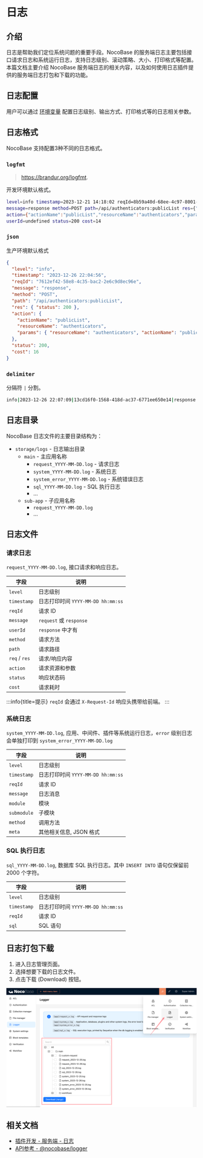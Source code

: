 # 日志

## 介绍

日志是帮助我们定位系统问题的重要手段。NocoBase 的服务端日志主要包括接口请求日志和系统运行日志，支持日志级别、滚动策略、大小、打印格式等配置。本篇文档主要介绍 NocoBase 服务端日志的相关内容，以及如何使用日志插件提供的服务端日志打包和下载的功能。

## 日志配置

用户可以通过 [环境变量](../../welcome/getting-started/env.md#logger_transport) 配置日志级别、输出方式、打印格式等的日志相关参数。

## 日志格式

NocoBase 支持配置3种不同的日志格式。

### `logfmt`

> https://brandur.org/logfmt.

开发环境默认格式。

```bash
level=info timestamp=2023-12-21 14:18:02 reqId=8b59a40d-68ee-4c97-8001-71a47a92805a
message=response method=POST path=/api/authenticators:publicList res={"status":200}
action={"actionName":"publicList","resourceName":"authenticators","params":{"resourceName":"authenticators","actionName":"publicList"}}
userId=undefined status=200 cost=14
```

### `json`

生产环境默认格式

```json
{
  "level": "info",
  "timestamp": "2023-12-26 22:04:56",
  "reqId": "7612ef42-58e8-4c35-bac2-2e6c9d8ec96e",
  "message": "response",
  "method": "POST",
  "path": "/api/authenticators:publicList",
  "res": { "status": 200 },
  "action": {
    "actionName": "publicList",
    "resourceName": "authenticators",
    "params": { "resourceName": "authenticators", "actionName": "publicList" }
  },
  "status": 200,
  "cost": 16
}
```

### `delimiter`

分隔符 `|` 分割。

```bash
info|2023-12-26 22:07:09|13cd16f0-1568-418d-ac37-6771ee650e14|response|POST|/api/authenticators:publicList|{"status":200}|{"actionName":"publicList","resourceName":"authenticators","params":{"resourceName":"authenticators","actionName":"publicList"}}||200|25
```

## 日志目录

NocoBase 日志文件的主要目录结构为：

- `storage/logs` - 日志输出目录
  - `main` - 主应用名称
    - `request_YYYY-MM-DD.log` - 请求日志
    - `system_YYYY-MM-DD.log` - 系统日志
    - `system_error_YYYY-MM-DD.log` - 系统错误日志
    - `sql_YYYY-MM-DD.log` - SQL 执行日志
    - ...
  - `sub-app` - 子应用名称
    - `request_YYYY-MM-DD.log`
    - ...

## 日志文件

### 请求日志

`request_YYYY-MM-DD.log`, 接口请求和响应日志。

| 字段          | 说明                               |
| ------------- | ---------------------------------- |
| `level`       | 日志级别                           |
| `timestamp`   | 日志打印时间 `YYYY-MM-DD hh:mm:ss` |
| `reqId`       | 请求 ID                            |
| `message`     | `request` 或 `response`            |
| `userId`      | `response` 中才有                  |
| `method`      | 请求方法                           |
| `path`        | 请求路径                           |
| `req` / `res` | 请求/响应内容                      |
| `action`      | 请求资源和参数                     |
| `status`      | 响应状态码                         |
| `cost`        | 请求耗时                           |

:::info{title=提示}
`reqId` 会通过 `X-Request-Id` 响应头携带给前端。
:::

### 系统日志

`system_YYYY-MM-DD.log`, 应用、中间件、插件等系统运行日志，`error` 级别日志会单独打印到 `system_error_YYYY-MM-DD.log`

| 字段        | 说明                               |
| ----------- | ---------------------------------- |
| `level`     | 日志级别                           |
| `timestamp` | 日志打印时间 `YYYY-MM-DD hh:mm:ss` |
| `reqId`     | 请求 ID                            |
| `message`   | 日志消息                           |
| `module`    | 模块                               |
| `submodule` | 子模块                             |
| `method`    | 调用方法                           |
| `meta`      | 其他相关信息, JSON 格式            |

### SQL 执行日志

`sql_YYYY-MM-DD.log`, 数据库 SQL 执行日志。其中 `INSERT INTO` 语句仅保留前 2000 个字符。

| 字段        | 说明                               |
| ----------- | ---------------------------------- |
| `level`     | 日志级别                           |
| `timestamp` | 日志打印时间 `YYYY-MM-DD hh:mm:ss` |
| `reqId`     | 请求 ID                            |
| `sql`       | SQL 语句                           |

## 日志打包下载

1. 进入日志管理页面。
2. 选择想要下载的日志文件。
3. 点击下载 (Download) 按钮。

![](./static/2023-12-26-23-01-17.png)

## 相关文档

- [插件开发 - 服务端 - 日志](../../development/server/logger)
- [API参考 - @nocobase/logger](../../api/logger)
